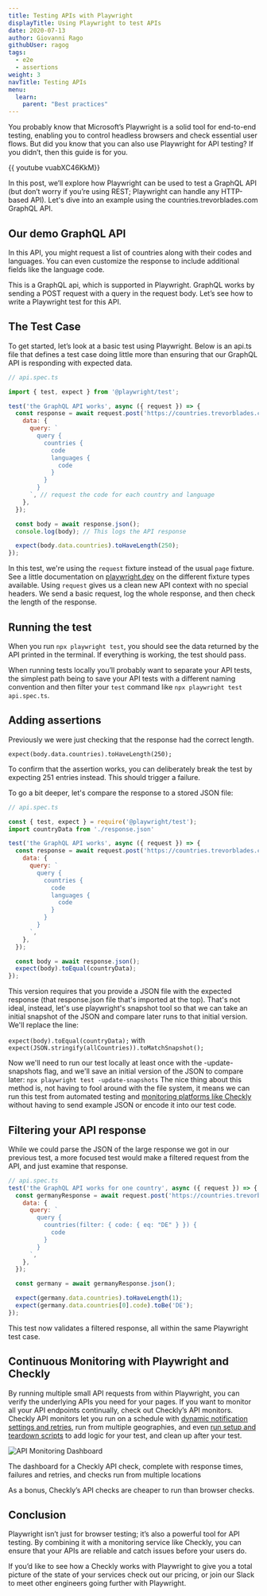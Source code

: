 ```yaml
---
title: Testing APIs with Playwright
displayTitle: Using Playwright to test APIs
date: 2020-07-13
author: Giovanni Rago
githubUser: ragog
tags:
  - e2e
  - assertions
weight: 3
navTitle: Testing APIs
menu:
  learn:
    parent: "Best practices"
---
```


You probably know that Microsoft’s Playwright is a solid tool for end-to-end testing, enabling you to control headless browsers and check essential user flows. But did you know that you can also use Playwright for API testing? If you didn’t, then this guide is for you.

{{ youtube vuabXC46KkM}}

In this post, we’ll explore how Playwright can be used to test a GraphQL API (but don’t worry if you’re using REST; Playwright can handle any HTTP-based API). Let's dive into an example using the countries.trevorblades.com GraphQL API.

## Our demo GraphQL API

In this API, you might request a list of countries along with their codes and languages. You can even customize the response to include additional fields like the language code.

This is a GraphQL api, which is supported in Playwright. GraphQL works by sending a POST request with a query in the request body. Let’s see how to write a Playwright test for this API.

## The Test Case
To get started, let’s look at a basic test using Playwright. Below is an api.ts file that defines a test case doing little more than ensuring that our GraphQL API is responding with expected data.

```js
// api.spec.ts

import { test, expect } from '@playwright/test';

test('the GraphQL API works', async ({ request }) => {
  const response = await request.post('https://countries.trevorblades.com/', {
    data: {
      query: `
        query {
          countries {
            code
            languages {
              code
            }
          }
        }
      `, // request the code for each country and language
    },
  });

  const body = await response.json();
  console.log(body); // This logs the API response

  expect(body.data.countries).toHaveLength(250);
});
```

In this test, we're using the `request` fixture instead of the usual `page` fixture. See a little documentation on [playwright.dev](https://playwright.dev/docs/test-fixtures) on the different fixture types available. Using `request` gives us a clean new API context with no special headers. We send a basic request, log the whole response, and then check the length of the response.

## Running the test

When you run `npx playwright test`, you should see the data returned by the API printed in the terminal. If everything is working, the test should pass.

When running tests locally you’ll probably want to separate your API tests, the simplest path being to save your API tests with a different naming convention and then filter your `test` command like `npx playwright test api.spec.ts`.

## Adding assertions

Previously we were just checking that the response had the correct length.

`expect(body.data.countries).toHaveLength(250);`

To confirm that the assertion works, you can deliberately break the test by expecting 251 entries instead. This should trigger a failure.

To go a bit deeper, let's compare the response to a stored JSON file:
```js
// api.spec.ts

const { test, expect } = require('@playwright/test');
import countryData from './response.json'

test('the GraphQL API works', async ({ request }) => {
  const response = await request.post('https://countries.trevorblades.com/', {
    data: {
      query: `
        query {
          countries {
            code
            languages {
              code
            }
          }
        }
      `,
    },
  });

  const body = await response.json();
  expect(body).toEqual(countryData);
});
```

This version requires that you provide a JSON file with the expected response (that response.json file that's imported at the top). That's not ideal, instead, let's use playwright's snapshot tool so that we can take an initial snapshot of the JSON and compare later runs to that initial version. We'll replace the line:

`expect(body).toEqual(countryData);`
with
`expect(JSON.stringify(allCountries)).toMatchSnapshot();`

Now we'll need to run our test locally at least once with the -update-snapshots flag, and we'll save an initial version of the JSON to compare later:
`npx playwright test -update-snapshots`
The nice thing about this method is, not having to fool around with the file system, it means we can run this test from automated testing and [monitoring platforms like Checkly](https://www.checklyhq.com/docs/browser-checks/visual-regression-snapshot-testing/) without having to send example JSON or encode it into our test code.

## Filtering your API response

While we could parse the JSON of the large response we got in our previous test, a more focused test would make a filtered request from the API, and just examine that response.

```js
// api.spec.ts
test('the GraphQL API works for one country', async ({ request }) => {
  const germanyResponse = await request.post('https://countries.trevorblades.com/', {
    data: {
      query: `
        query {
          countries(filter: { code: { eq: "DE" } }) {
            code
          }
        }
      `,
    },
  });

  const germany = await germanyResponse.json();

  expect(germany.data.countries).toHaveLength(1);
  expect(germany.data.countries[0].code).toBe('DE');
});
```

This test now validates a filtered response, all within the same Playwright test case.

## Continuous Monitoring with Playwright and Checkly

By running multiple small API requests from within Playwright, you can verify the underlying APIs you need for your pages. If you want to monitor all your API endpoints continually, check out Checkly’s API monitors. Checkly API monitors let you run on a schedule with [dynamic notification settings and retries](https://www.checklyhq.com/docs/api-checks/limits/), run from multiple geographies, and even [run setup and teardown scripts](https://www.checklyhq.com/docs/api-checks/setup-teardown-scripts/) to add logic for your test, and clean up after your test.

![API Monitoring Dashboard](/learn/images/api-monitoring-dashboard.png "API Monitoring Dashboard")

The dashboard for a Checkly API check, complete with response times, failures and retries, and checks run from multiple locations

As a bonus, Checkly’s API checks are cheaper to run than browser checks.

## Conclusion

Playwright isn’t just for browser testing; it’s also a powerful tool for API testing. By combining it with a monitoring service like Checkly, you can ensure that your APIs are reliable and catch issues before your users do.

If you’d like to see how a Checkly works with Playwright to give you a total picture of the state of your services check out our pricing, or join our Slack to meet other engineers going further with Playwright.